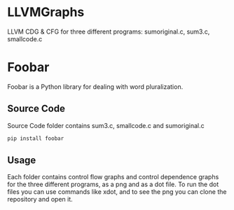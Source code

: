 # LLVMGraphs
LLVM CDG &amp; CFG for three different programs: sumoriginal.c, sum3.c, smallcode.c
# Foobar

Foobar is a Python library for dealing with word pluralization.

## Source Code

Source Code folder contains sum3.c, smallcode.c and sumoriginal.c

```bash
pip install foobar
```

## Usage

Each folder contains control flow graphs and control dependence graphs for the three different programs, as a png and as a dot file. To run the dot files you can use commands like xdot, and to see the png you can clone the repository and open it.
